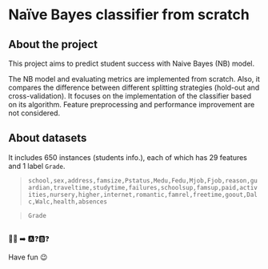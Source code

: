 
# Naïve Bayes classifier from scratch

## About the project
This project aims to predict student success with Naive Bayes (NB) model.

The NB model and evaluating metrics are implemented from scratch. Also, it compares the difference between different splitting strategies (hold-out and cross-validation). It focuses on the implementation of the classifier based on its algorithm. Feature preprocessing and performance improvement are not considered. 

## About datasets
It includes 650 instances (students info.), each of which has 29 features and 1 label `Grade`. 
>`school,sex,address,famsize,Pstatus,Medu,Fedu,Mjob,Fjob,reason,guardian,traveltime,studytime,failures,schoolsup,famsup,paid,activities,nursery,higher,internet,romantic,famrel,freetime,goout,Dalc,Walc,health,absences`

>`Grade`


## 
🧑‍🎓 ➡️ 🅰️❓🅱️❓

Have fun 😉
